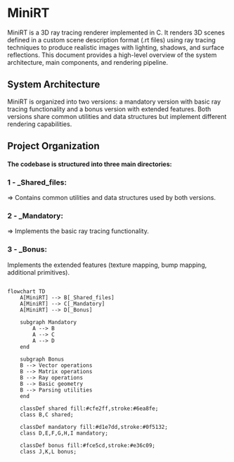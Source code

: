 
# MiniRT

MiniRT is a 3D ray tracing renderer implemented in C. It renders 3D scenes defined in a custom scene description format (.rt files) using ray tracing techniques to produce realistic images with lighting, shadows, and surface reflections. This document provides a high-level overview of the system architecture, main components, and rendering pipeline.

## System Architecture

MiniRT is organized into two versions: a mandatory version with basic ray tracing functionality and a bonus version with extended features. Both versions share common utilities and data structures but implement different rendering capabilities.

## Project Organization

#### The codebase is structured into three main directories:

### 1 -  _Shared_files:
=> Contains common utilities and data structures used by both versions.
### 2 -  _Mandatory:
=> Implements the basic ray tracing functionality.
### 3 - _Bonus: 
Implements the extended features (texture mapping, bump mapping, additional primitives).

```mermaid

flowchart TD
    A[MiniRT] --> B[_Shared_files]
    A[MiniRT] --> C[_Mandatory]
    A[MiniRT] --> D[_Bonus]

    subgraph Mandatory
        A --> B
        A --> C
        A --> D
    end

    subgraph Bonus
    B --> Vector operations
    B --> Matrix operations
    B --> Ray operations
    B --> Basic geometry
    B --> Parsing utilities
    end

    classDef shared fill:#cfe2ff,stroke:#6ea8fe;
    class B,C shared;

    classDef mandatory fill:#d1e7dd,stroke:#0f5132;
    class D,E,F,G,H,I mandatory;

    classDef bonus fill:#fce5cd,stroke:#e36c09;
    class J,K,L bonus;
```
